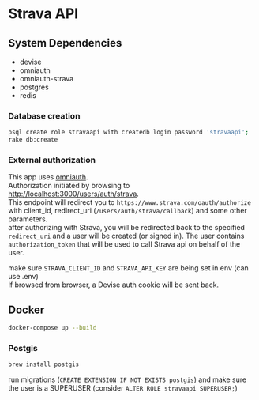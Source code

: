 # Strava API

## System Dependencies

* devise
* omniauth
* omniauth-strava
* postgres
* redis

### Database creation

```bash
psql create role stravaapi with createdb login password 'stravaapi';
rake db:create
```

### External authorization

This app uses [omniauth](https://github.com/omniauth/omniauth).  
Authorization initiated by browsing to [http://localhost:3000/users/auth/strava](http://localhost:3000/users/auth/strava).  
This endpoint will redirect you to `https://www.strava.com/oauth/authorize` with client_id, redirect_uri (`/users/auth/strava/callback`) and some other parameters.  
after authorizing with Strava, you will be redirected back to the specified `redirect_uri` and a user will be created (or signed in). The user contains `authorization_token` that will be used to call Strava api on behalf of the user.
  
make sure `STRAVA_CLIENT_ID` and `STRAVA_API_KEY` are being set in env (can use .env)  
If browsed from browser, a Devise auth cookie will be sent back.

## Docker

```bash
docker-compose up --build
```

### Postgis

```bash
brew install postgis
```

run migrations (`CREATE EXTENSION IF NOT EXISTS postgis`) and make sure the user is a SUPERUSER (consider `ALTER ROLE stravaapi SUPERUSER;`)
